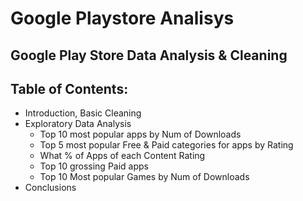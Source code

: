 # Google Playstore Analisys

## Google Play Store Data Analysis & Cleaning

## Table of Contents:

 - Introduction, Basic Cleaning
 - Exploratory Data Analysis
    - Top 10 most popular apps by Num of Downloads
    - Top 5 most popular Free & Paid categories for apps by Rating
    - What % of Apps of each Content Rating
    - Top 10 grossing Paid apps
    - Top 10 Most popular Games by Num of Downloads
 - Conclusions
